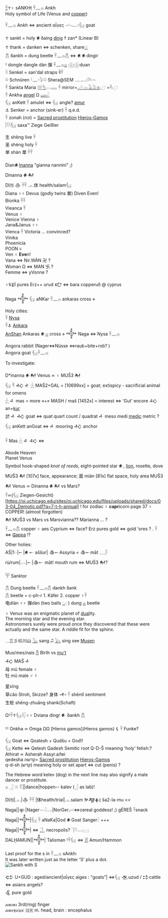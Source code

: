[𓋹](𓋹)☥♀  sANKHt  𓋹𓈖𓐍 Ankh  
Holy symbol of Life (Venus and [copper](copper))  

𓋹𓈖𓐍 Ankh ⇔ ancient αἶγες 𓌡𓏤𓂝𓃶 goat  

☥ sankt = holy  𒀭δaing [ding](ding) 𐀼 zan* (Linear B)  
☥ thank = danken ⇔ schenken, share[𓇳](𓇳)  
𓆣 δankh = dung beetle 𓋹𓈖𓐍[𓆣](𓆣)  ⇔ 𒀭𒀭dingir  
𓋩 dongle dangle dàn 彈 𓋹𓈖𓐍[𓐍](𓐍) [𓇽](𓇽)𓇽duan  
𓋸 Senkel = san'dal straps 𓎬𓋹  
𓍶 Schnüren  𓍲𓈖𓏌𓅱𓍶   Shera@SEM 𓊃𓂝𓎛𓋩𓏛  
𓋹 Sankta Maria [𓈗](𓈗)[𓌸](𓌸)𓂋𓈘 𓋹 mirror=[𓌴](𓌴)[𓁹](𓁹)[𓄿](𓄿)[𓅱](𓅱)[𓁷](𓁷)𓏤𓈔   =𓋹𓏤𓈔  
𓋹 Ankha [angel](Hieros-gamos) Ω [𓆃](Ba)[𓆄](𓆄)  
𓃶 anKett 𓋹 amulet ⇔ 𓃶 angle? [amur](amur)  
⚓ Senker = anchor (sink-er) 𓋹 q.e.d.  
𓋹 zonah (זנה) = [Sacred prostitution](https://en.wikipedia.org/wiki/Sacred_prostitution) [Hieros-Gamos](Hieros-gamos)  
𓋴𓇋𓎛𓃶 saxa™ Ziege Geißler  

生 shēng live 𓋹  
圣 shèng holy 𓋹  
单 shàn 單 𓋹𓋹  

Dian𒀭[Inanna](https://en.wikipedia.org/wiki/Inanna)  "gianna nannini" ;)  
Dinanna 𒀭𒈹  
DI/ṭi 𒁲 𓋹𓋹 𓊵体 health/salam𓃶  
Diana  ♀♀ Devus (godly twins 單)  Diven Even!  
Bionka 𓋹𓋹  
Vieanca 𓋹  
Venus ♀  
Venice Vienna ♀  
Jana&Janus ♀♀  
Vienca 𓋹 Victoria … convinced?  
Vinika  
Phoenicia  
POON 𖧂  
Ven ♀ **Eve**n!  
Vana ⇔ Nir.WÀN 卍 ?  
Woman Ω ⇔  MAN 卐 ?  
Femme ⇔ yVonne ?  

♀🜠🜢🜣 pures Erz++ urud 𒍏 ⇔ bara copperuδ @ cyprus  

Naga 𒀱 𓃶 aNKar 𓋹𓈖𓐍  ankaras cross 🕂  

Holy cities:  
𓋹  [Nysa](https://en.wikipedia.org/wiki/Nysa_(mythology))  
𓋹⚓ [Ankara](Ankara)  
[AnShan]()
Ankaras 𒀭[𓊖](𓊖) cross 🕂 𒀱 Naga ⇔ Nysa 𓋹𓈖𓐍  

Angora rabbit (Nager⇔Nüsse ⇔raub+bite+rob? )  
Angora goat 𓃶𓋹𓈖𓐍  

To investigate:  

D*inanna 𒀭𒈹 Venus ⋍  ♀ MUŠ3 𒈹  
𓃶 𓋹 𒈧 𒈦 [𓏶](𓏶) MAŠ2+GAL = [10699xx] = goat; extispicy - sacrificial animal for omens  
[𓏶](𓏶) 𒈦 mas = more «+» MASH / maš [1452x] = interest ⇔ 'Gut' encore 𒈧 an+[kur](kur)  
𒇻 𒈦 𒈧 goat ⇔ quat quart count / quadrat 𒈦 meso medi [medic](medic) metric ?  
𓃶 anKett anGoat ⇔ 𒈦 mooring 𒈧 anchor  

𓋹 Mas [𓏶](𓏶) 𒈦 𒈧 ⇔  

Abode 	Heaven  
Planet 	Venus  
Symbol 	hook-shaped *knot of reeds*, eight-pointed star 𒀭, [lion](Hieros-gamos), rosette, dove  
MUŠ3 𒈹 [107x] face, appearance; 面 miàn [81x] flat space, holy area MUŠ3 𒈹 Venus ⋍ Dinanna 𒀭𒈹 vs Mars?  
𓋹⋍(𓃶 Ziegen-Gesicht)[https://oi.uchicago.edu/sites/oi.uchicago.edu/files/uploads/shared/docs/03-04_Demotic.pdf?q=7-t-h-annual] ! for zodiac ♀ **capr**icorn  page 37  ♀ COPPER! (almost forgotten)  
𒈹 MUŠ3 vs Mars vs Marsvianna?? Marianna ... ?  
𓋹𓈖𓐍𓆣 copper ♀ aes Cyprium ⇔ face? Erz pures gold ⇔ gold 'ores ? .   𓋹 ⇔ [ⵛappa](https://github.com/pannous/hieros/wiki/Hieros-gamos) !?  

Other holies:  
AŠ|1𓏏|𒀸|𒀭𒀸 aššur| 𒆠𒀸Assyria = 𒆠𒀸māt  𓇿𓋴  
rù/rum|𓂋|𒀸|𒆠𒀸 māt! mouth rum ⇔ MUŠ3 𒈹?  


𓉑 Sanktor  

𓆣 Dung beetle 𓋹𓈖𓐍𓆣 dankh δank  
[𓆣](𓆣) beetle = c-ph-r 1. Käfer 2. copper ♀𓋹  
电diàn ♀♀ 彈dàn (two balls [𓆇](𓆇)𓆇) dung [𓐍](𓐍) beetle  

♀ Venus was an enigmatic planet of [dual](Dual)ity.  
The morning star and the evening star.  
Astronomers surely were proud once they discovered that these were actually and the same star. A riddle fit for the sphinx.  

𓈓三彡巛川山 [𓅭](𓅭) sang 🎜 [𓅂](𓅂) sing see [Musen](Musen)  

Mus/mes/nais [𓄟](𓄟) Birth vs [mu't](death)  
𒈧 MAŠ 𒈦  
母​ mǔ female ♀  
牡 mǔ male ♂ ☿  

星xīng  
草cǎo Stroh, Skizze?
身体 𒋾 𓋹 shēntǐ sentiment  
生桩 shēng-zhuāng shank(Schaft)  

Ω𓋩𓋹☥𓃶𓋸𓆄♀♀ Dviana dingr 𒀭 δankh [𓆣](𓆣)  

𓋩𓋩 Onkha ⋍ Omga ΩΩ [Hieros gamos](Hieros gamos) ⚸   𓋹 Funke?  

𓃶 Goat ⇔ Qoatesh + Qudšu = God!!  
𓃶 Kette ⇔ Qetesh Qadesh Semitic root Q-D-Š meaning 'holy'  fetish:? Athirat ⋍ Asherah Assyr.a/tei  
qedesha  קדשה= [Sacred prostitution](https://en.wikipedia.org/wiki/Sacred_prostitution) [Hieros-Gamos](Hieros-gamos)  
q-d-sh (קדש)‎ meaning holy or set apart ⇔ cut (penis) ?  


The Hebrew word kelev (dog) in the next line may also signify a male dancer or prostitute.  
𓐍 𓃀 𓏴 𓀤||dance|hoppen-- kalev (𓃀 as lab)!  


DI/ṭi|𓊵|𒁲 𓋹𓋹 |体health/trial|𓊵salam 𒃻𒆷𒈬 ša2-la-mu <<  
Naga||𒉀|Nager𓇠𓇡𓂋|NorGer𓌽⇔cereal goddess! ;) gÉREŠ 𓋹snack  
Naga||𒀱|𓃶 𓋹 aNaKa|God 𒀭Goat Sanger𓇡 +++  
Naga||𒀱| ⇔ [𓊻](𓊻) necropolis?  𓊹𓌨𓂋𓈉  
DALḪAMUN||𒀱| Talisman 𓋩𓋹𓃶 ⇔ [𓀼](𓀼) Amun/Hammon  

Last proof for the s in 𓋹𓈖𓐍 sAnkh:  
It was later written just as the letter 'S' plus a dot.  
![Sankh with S](https://user-images.githubusercontent.com/516118/36076957-e40e7306-0f63-11e8-8a4c-6685217063fd.png)  


𒌌 U+GUD : aged/ancient|αἶγες aiges : "goats"| ⇔𓃶 𒍚uzud / 𒄞cattle ⇔ asians angels?  
𒆬 pure gold  

ⲁⲛⲕⲟⲕⲓ  3rd(ring) finger  
ⲁⲛⲕⲉⲫⲁⲗⲟⲥ        🇬🇷 m. head, brain : encephalus  

